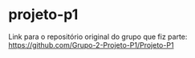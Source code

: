 # projeto-p1

Link para o repositório original do grupo que fiz parte:
https://github.com/Grupo-2-Projeto-P1/Projeto-P1
